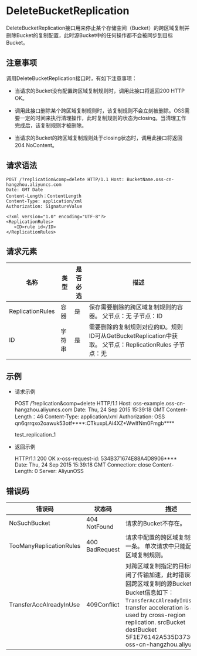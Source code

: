 DeleteBucketReplication 
============================================

DeleteBucketReplication接口用来停止某个存储空间（Bucket）的跨区域复制并删除Bucket的复制配置，此时源Bucket中的任何操作都不会被同步到目标Bucket。

注意事项 
-------------------------

调用DeleteBucketReplication接口时，有如下注意事项：

* 当请求的Bucket没有配置跨区域复制规则时，调用此接口将返回200
  HTTP OK。

  

* 调用此接口删除某个跨区域复制规则时，该复制规则不会立刻被删除。OSS需要一定的时间来执行清理操作，此时复制规则的状态为closing。当清理工作完成后，该复制规则才被删除。

  

* 当请求的Bucket的跨区域复制规则处于closing状态时，调用此接口将返回204
  NoContent。

  




请求语法 
-------------------------

    POST /?replication&comp=delete HTTP/1.1 Host: BucketName.oss-cn-hangzhou.aliyuncs.com 
    Date: GMT Date
    Content-Length：ContentLength
    Content-Type: application/xml 
    Authorization: SignatureValue
    
    <?xml version="1.0" encoding="UTF-8"?>
    <ReplicationRules>
       <ID>rule id</ID>
    </ReplicationRules>



请求元素 
-------------------------



|        名称        | 类型  | 是否必选 |                                                    描述                                                    |
|------------------|-----|------|----------------------------------------------------------------------------------------------------------|
| ReplicationRules | 容器  | 是    | 保存需要删除的跨区域复制规则的容器。 父节点：无 子节点：ID                                          |
| ID               | 字符串 | 是    | 需要删除的复制规则对应的ID。规则ID可从GetBucketReplication中获取。 父节点：ReplicationRules 子节点：无 |



示例 
-----------------------

* 请求示例

  




    POST /?replication&comp=delete HTTP/1.1 
    Host: oss-example.oss-cn-hangzhou.aliyuncs.com 
    Date: Thu, 24 Sep 2015 15:39:18 GMT
    Content-Length：46
    Content-Type: application/xml
    Authorization: OSS qn6qrrqxo2oawuk53otf****:CTkuxpLAi4XZ+WwIfNm0Fmgb****
    
    
    <?xml version="1.0" encoding="UTF-8"?>
    <ReplicationRules>
      <ID>test_replication_1</ID>
    </ReplicationRules>



* 返回示例

  




    HTTP/1.1 200 OK
    x-oss-request-id: 534B371674E88A4D8906**** 
    Date: Thu, 24 Sep 2015 15:39:18 GMT
    Connection: close 
    Content-Length: 0
    Server: AliyunOSS



错误码 
------------------------



|           错误码           |      状态码       |                                                                                                                                                                                                                                          描述                                                                                                                                                                                                                                          |
|-------------------------|----------------|--------------------------------------------------------------------------------------------------------------------------------------------------------------------------------------------------------------------------------------------------------------------------------------------------------------------------------------------------------------------------------------------------------------------------------------------------------------------------------------|
| NoSuchBucket            | 404 NotFound   | 请求的Bucket不存在。                                                                                                                                                                                                                                                                                                                                                                                                                                                                        |
| TooManyReplicationRules | 400 BadRequest | 请求中配置的跨区域复制规则超过一条。 单次请求中只能配置一条跨区域复制规则。                                                                                                                                                                                                                                                                                                                                                                                                                               |
| TransferAccAlreadyInUse | 409Conflict    | 对跨区域复制指定的目标Bucket关闭了传输加速，此时错误XML中返回跨区域复制的源Bucket和目标Bucket信息如下： <?xml version="1.0" encoding="UTF-8"?> <Error> <Code>TransferAccAlreadyInUse</Code> <Message>The transfer acceleration is aleady used by cross-region replication.</Message> <SourceBucket>srcBucket</SourceBucket> <DestinationBucket>destBucket</DestinationBucket> <RequestId>5F1E76142A535D373683****</RequestId> <HostId>oss-cn-hangzhou.aliyuncs.com</HostId> </Error>  |





